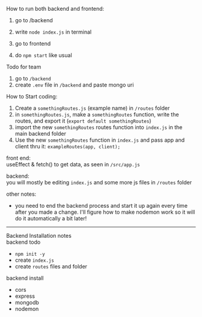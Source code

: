 How to run both backend and frontend:
1. go to /backend
2. write `node index.js` in terminal

3. go to frontend
4. do `npm start` like usual

Todo for team
1. go to `/backend`
2. create `.env` file in `/backend` and paste mongo uri

How to Start coding:
1. Create a `somethingRoutes.js` (example name)  in `/routes` folder
2. in `somethingRoutes.js`, make a `somethingRoutes` function, write the routes, and export it (`export default somethingRoutes`)
3. import the new `somethingRoutes` routes function into `index.js` in the main backend folder
4. Use the new `somethingRoutes` function in `index.js` and pass app and client thru it: `exampleRoutes(app, client);`

front end:<br>
useEffect & fetch() to get data, as seen in `/src/app.js`

backend:<br>
you will mostly be editing `index.js` and some more js files in `/routes` folder

other notes:
* you need to end the backend process and start it up again every time after you made a change. I'll figure how to make nodemon work so it will do it automatically a bit later! 

--------------------------------------------------------
Backend Installation notes<br>
backend todo
* `npm init -y`
* create `index.js`
* create `routes` files and folder 

backend install
* cors
* express
* mongodb
* nodemon





 